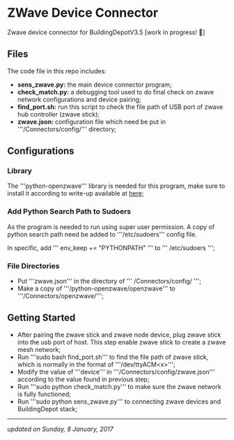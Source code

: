 # ZWave Device Connector 
Zwave device connector for BuildingDepotV3.5 [work in progress! :tada:]

## Files
The code file in this repo includes:
<ul>
	<li><b>sens_zwave.py:</b> the main device connector program;</li>
        <li><b>check_match.py:</b> a debugging tool used to do final check on zwave network configurations and device pairing;</li>
        <li><b>find_port.sh:</b> run this script to check the file path of USB port of zwave hub controller (zwave stick);</li>
        <li><b>zwave.json: </b> configuration file which need be put in '''/Connectors/config/''' directory;
</ul>

## Configurations
### Library
The '''python-openzwave''' library is needed for this program, make sure to install it according to write-up available at <a href="https://github.com/OpenZWave/python-openzwave"> here; </a>

### Add Python Search Path to Sudoers
As the program is needed to run using super user permission. A copy of python search path need be added to '''/etc/sudoers''' config file.

In specific, add ''' env_keep += "PYTHONPATH" ''' to ''' /etc/sudoers ''';

### File Directories
<ul>
	<li>Put '''zwave.json''' in the directory of ''' /Connectors/config/ ''';</li>
	<li>Make a copy of '''/python-openzwave/openzwave''' to '''/Connectors/openzwave/''';</li>
</ul>

## Getting Started
<ul>
	<li>After pairing the zwave stick and zwave node device, plug zwave stick into the usb port of host. This step enable zwave stick to create a zwave mesh network; </li>
	<li>Run '''sudo bash find_port.sh''' to find the file path of zwave stick, which is normally in the format of '''/dev/ttyACM&lt;x&gt;'''; </li>
	<li>Modify the value of '''device''' in '''/Connectors/config/zwave.json''' according to the value found in previous step; </li>
	<li>Run '''sudo python check_match.py''' to make sure the zwave network is fully functioned;</li>
	<li>Run '''sudo python sens_zwave.py''' to connecting zwave devices and BuildingDepot stack;</li>
</ul>

<hr/>
<i> updated on Sunday, 8 January, 2017 </i>



